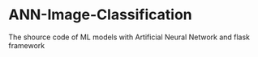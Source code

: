 # ANN-Image-Classification
The shource code of ML models with Artificial Neural Network and flask framework 
